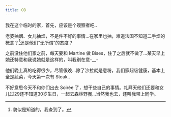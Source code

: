 ```yaml
---
title: OB
---
```


我在这个临时的家，首先，应该是个观察者吧..

老婆抽烟、女儿抽烟，不是件不好的事情...在家里也抽，难道法国不知道二手烟的概念？[^1]还是他们“无所谓”的态度？

之前没住他们家之前，每天要和 Martine 做 Bises，住了之后就不做了...某天早上她还特意和我说她就是这样的，叫我别在意-__-

他们晚上真的吃得很少，尽管很晚...除了沙拉就是意粉，我们家超级健康，基本上全是蔬菜，今天第一次有 Steak..

不好意思今天不和你们出去 Soirée 了，想干些自己的事情。礼拜天他们还要和女儿过29还不知道30岁生日，一起去森林野餐...当然我也去，还叫我带上同学。

[^1]: 貌似是知道的，我查到了。